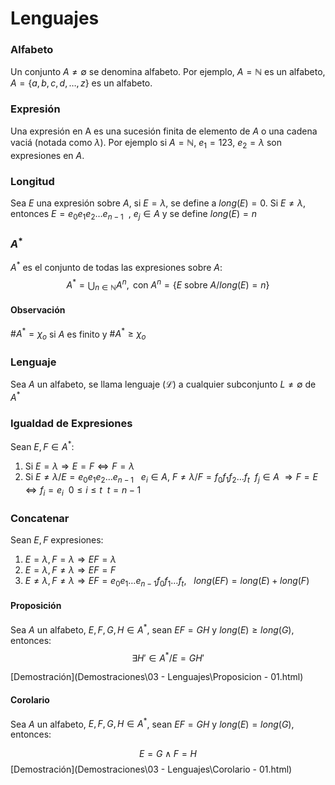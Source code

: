 # Lenguajes

### Alfabeto

Un conjunto $A \neq \emptyset$ se denomina alfabeto. Por ejemplo, $A=\mathbb{N}$ es un alfabeto, $A=\{a,b,c,d,\dots,z\}$ es un alfabeto.

### Expresión

Una expresión en A es una sucesión finita de elemento de $A$ o una cadena vaciá (notada como $\lambda$). Por ejemplo si $A=\mathbb{N}$,  $e_1=123$, $e_2=\lambda$ son expresiones en $A$.

### Longitud

Sea $E$ una expresión sobre $A$, si $E = \lambda$, se define a $long(E)=0$. Si $E \neq \lambda$, entonces $E=e_0e_1e_2\dots e_{n-1}~~,~e_j\in A$ y se define $long(E)=n$

### $A^*$ 

$A^*$ es el conjunto de todas las expresiones sobre $A$:
$$
A^*= \bigcup_{n \in \mathbb{N}} A^n, \text{ con } A^n=\{E \text{ sobre }A/long(E)=n\}
$$

#### Observación

$\# A^*=\chi_o$ si $A$ es finito y $\#A^* \ge \chi_o$

### Lenguaje

Sea $A$ un alfabeto, se llama lenguaje ($\mathscr L$) a cualquier subconjunto $L \neq \emptyset$ de $A^*$

### Igualdad de Expresiones

Sean $E,F \in A^*$:

1. Si $E = \lambda \Rightarrow E=F \Leftrightarrow F = \lambda$
2. Si $E\neq \lambda/ E=e_0e_1e_2\dots e_{n-1}~~~e_i \in A$, $F \neq \lambda/ F=f_0f_1f_2\dots f_{t}~~ f_j\in A$ $\Rightarrow F=E \Leftrightarrow f_i=e_i~~0\le i\le t~~ t = n-1$

### Concatenar

Sean $E,F$ expresiones:

1. $E = \lambda, F = \lambda \Rightarrow EF=\lambda$
2. $E = \lambda, F \neq \lambda \Rightarrow EF = F$
3. $E \neq \lambda, F\neq \lambda \Rightarrow EF = e_0e_1\dots e_{n-1}f_0f_1\dots f_t,~~~long(EF)= long(E)+ long(F)$

#### Proposición

Sea $A$ un alfabeto, $E,F,G,H \in A^*$, sean $EF = GH$ y $long(E) \ge long(G)$, entonces:
$$
\exists H'\in A^*/E=GH'
$$

 [Demostración](Demostraciones\03 - Lenguajes\Proposicion - 01.html) 

#### Corolario

Sea $A$ un alfabeto, $E,F,G,H \in A^*$, sean $EF = GH$ y $long(E) = long(G)$, entonces:

$$
E=G \land F=H
$$
 [Demostración](Demostraciones\03 - Lenguajes\Corolario - 01.html) 

